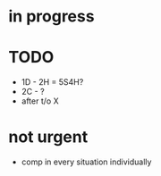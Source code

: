 # in progress

# TODO

- 1D - 2H = 5S4H?
- 2C - ?
- after t/o X

# not urgent

- comp in every situation individually

